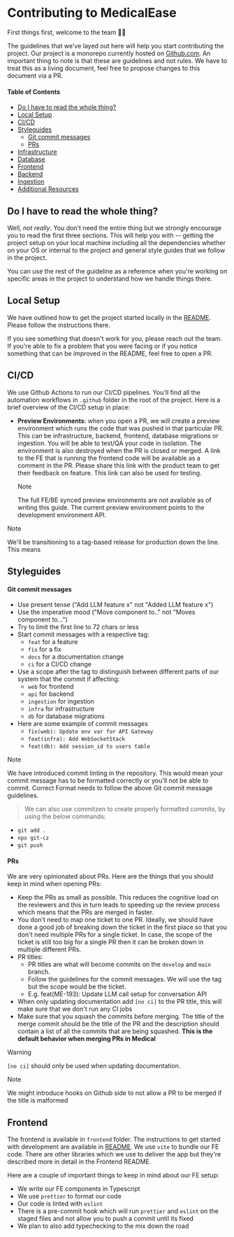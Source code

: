 # Contributing to MedicalEase

First things first, welcome to the team 🙌🎉

The guidelines that we've layed out here will help you start contributing the project. Our project is a monorepo currently hosted on [Github.com](https://github.com/). An important thing to note is that these are guidelines and not rules. We have to treat this as a living document, feel free to propose changes to this document via a PR.

#### Table of Contents

- [Do I have to read the whole thing?](#do-i-have-to-read-the-whole-thing)
- [Local Setup](#local-setup)
- [CI/CD](#cicd)
- [Styleguides](#styleguides)
    - [Git commit messages](#git-commit-messages)
    - [PRs](#prs)
- [Infrastructure](#infrastructure)
- [Database](#database)
- [Frontend](#frontend)
- [Backend](#backend)
- [Ingestion](#ingestion)
- [Additional Resources](#additional-resources)

## Do I have to read the whole thing?

Well, _not really_. You don't need the entire thing but we strongly encourage you to read the first three sections. This will help you with -- getting the project setup on your local machine including all the dependencies whether on your OS or internal to the project and general style guides that we follow in the project.

You can use the rest of the guideline as a reference when you're working on specific areas in the project to understand how we handle things there.

## Local Setup

We have outlined how to get the project started locally in the [README](./README.md). Please follow the instructions there.

If you see something that doesn't work for you, please reach out the team. If you're able to fix a problem that you were facing or if you notice something that can be improved in the README, feel free to open a PR.

## CI/CD

We use Github Actions to run our CI/CD pipelines. You'll find all the automation workflows in `.github` folder in the root of the project. Here is a brief overview of the CI/CD setup in place:

- **Preview Environments**: when you open a PR, we will create a preview environment which runs the code that was pushed in that particular PR. This can be infrastructure, backend, frontend, database migrations or ingestion. You will be able to test/QA your code in isolation. The environment is also destroyed when the PR is closed or merged. A link to the FE that is running the frontend code will be available as a comment in the PR. Please share this link with the product team to get their feedback on feature. This link can also be used for testing.

    > [!NOTE]
    >
    > The full FE/BE synced preview environments are not available as of writing this guide. The current preview environment points to the development environment API. 

> [!NOTE]
>
> We'll be transitioning to a tag-based release for production down the line. This means 

## Styleguides

#### Git commit messages

- Use present tense ("Add LLM feature x" not "Added LLM feature x")
- Use the imperative mood ("Move component to.." not "Moves component to...")
- Try to limit the first line to 72 chars or less
- Start commit messages with a respective tag:
    - `feat` for a feature
    - `fix` for a fix
    - `docs` for a documentation change
    - `ci` for a CI/CD change
- Use a scope after the tag to distinguish between different parts of our system that the commit if affecting:
    - `web` for frontend
    - `api` for backend
    - `ingestion` for ingestion
    - `infra` for infrastructure
    - `db` for database migrations
- Here are some example of commit messages
    - `fix(web): Update env var for API Gateway`
    - `feat(infra): Add WebSocketStack`
    - `feat(db): Add session_id to users table`

> [!NOTE]
>
> We have introduced commit linting in the repository. This would mean your commit message has to be formatted correctly or you'll not be able to commit. Correct Format needs to follow the above Git commit message guidelines. 

> We can also use commitzen to create properly formatted commits, by using the below commands:
- `git add .`
- `npx git-cz`
- `git push`

#### PRs

We are very opinionated about PRs. Here are the things that you should keep in mind when opening PRs:

- Keep the PRs as small as possible. This reduces the cognitive load on the reviewers and this in turn leads to speeding up the review process which means that the PRs are merged in faster.
- You don't need to map one ticket to one PR. Ideally, we should have done a good job of breaking down the ticket in the first place so that you don't need multiple PRs for a single ticket. In case, the scope of the ticket is still too big for a single PR then it can be broken down in multiple different PRs.
- PR titles:
  - PR titles are what will become commits on the `develop` and `main` branch. 
  - Follow the guidelines for the commit messages. We will use the tag but the scope would be the ticket.
  - E.g. feat(ME-193): Update LLM call setup for conversation API 
- When only updating documentation add  `[no ci]` to the PR title, this will make sure that we don't run any CI jobs
- Make sure that you squash the commits before merging. The title of the merge commit should be the title of the PR and the description should contain a list of all the commits that are being squashed. **This is the default behavior when merging PRs in Medical**

> [!WARNING]
>
> `[no ci]` should only be used when updating documentation. 

> [!NOTE]
>
> We might introduce hooks on Github side to not allow a PR to be merged if the title is malformed



## Frontend

The frontend is available in `frontend` folder. The instructions to get started with development are available in [README](./README.md). We use `vite` to bundle our FE code. There are other libraries which we use to deliver the app but they're described more in detail in the Frontend README. 

Here are a couple of important things to keep in mind about our FE setup:
- We write our FE components in Typescript
- We use `prettier` to format our code
- Our code is linted with `eslint`
- There is a pre-commit hook which will run `prettier` and `eslint` on the staged files and not allow you to push a commit until its fixed
- We plan to also add typechecking to the mix down the road

